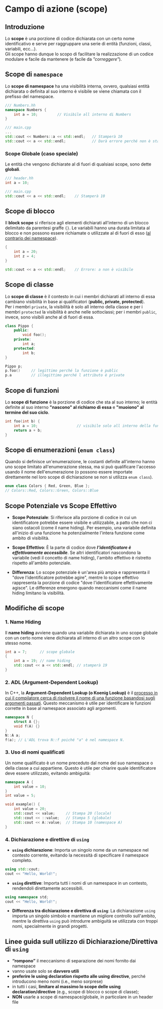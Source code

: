 # Campo di azione (scope)

## Introduzione

Lo **scope** è una porzione di codice dichiarata con un certo nome identificativo e serve per raggruppare una serie di entità (funzioni, classi, variabili, ecc...). \
Gli scope hanno dunque lo scopo di facilitare la realizzazione di un codice modulare e facile da mantenere (e facile da _"correggere"_).

## Scope di `namespace`

Lo **scope di namespace** ha una visibilità interna, ovvero, qualsiasi entità dichiarata o definita al suo interno è visibile se viene chiamata con il prefisso del namespace.

```cpp
/// Numbers.hh
namespace Numbers {
    int a = 10;         // Visibile all interno di Numbers 
}

/// main.cpp
...
std::cout << Numbers::a << std::endl;   // Stamperà 10
std::cout << a << std::endl;            // Darà errore perché non è stata dichiarata nessuna variabile a all interno di main.cpp
```

### Scope Globale (caso speciale)

Le entità che vengono dichiarate al di fuori di qualsiasi scope, sono dette **globali**.

```cpp
/// header.hh
int a = 10;

/// main.cpp
std::cout << a << std::endl;    // Stamperà 10
```

## Scope di blocco

Il **block scope** si riferisce agli elementi dichiarati all'interno di un blocco delimitato da parentesi graffe `{}`. Le variabili hanno una durata limitata al blocco e non possono essere richiamate o utilizzate al di fuori di esso (<u>al contrario dei namespace</u>).

```cpp
{
    int a = 20;
    int z = 4;
}

std::cout << a << std::endl;    // Errore: a non è visibile
```

## Scope di classe

Lo **scope di classe** è il contesto in cui i membri dichiarati all interno di essa cambiano visibilità in base ai qualificatori (**public, private, protected**). \
Per i membri `private`, la visibilità è solo all interno della classe e per i membri `protected` la visibilità è anche nelle sottoclassi; per i membri `public`, invece, sono visibili anche al di fuori di essa.

```cpp
class Pippo {
    public:
        void foo();
    private:
        int a;
    protected:
        int b;
}

Pippo p;
p.foo()     // legittimo perché la funzione è public
p.a         // illegittimo perché l attributo è private
```

## Scope di funzioni

Lo **scope di funzione** è la porzione di codice che sta al suo interno; le entità definite al suo interno **"nascono" al richiamo di essa** e **"muoiono" al termine del suo ciclo**.

```cpp
int foo(int b) {
    int a = 10;                  // visibile solo all interno della funzione
    return a + b; 
}
```

## Scope di enumerazioni (`enum class`)

Quando si definisce un'enumerazione, le costanti definite all'interno hanno uno scope limitato all'enumerazione stessa, ma si può qualificare l'accesso usando il nome dell'enumerazione (o possono essere importate direttamente nel loro scope di dichiarazione se non si utilizza `enum class`).

```cpp
enum class Colors { Red, Green, Blue };
// Colors::Red, Colors::Green, Colors::Blue
```

## Scope Potenziale vs Scope Effettivo

- **Scope Potenziale**: Si riferisce alla porzione di codice in cui un identificatore potrebbe essere visibile e utilizzabile, a patto che non ci siano ostacoli (come il name hiding). Per esempio, una variabile definita all'inizio di una funzione ha potenzialmente l'intera funzione come ambito di visibilità.

- **Scope Effettivo**: È la parte di codice dove _**l'identificatore è effettivamente accessibile**_. Se altri identificatori nascondono la variabile (vedi il concetto di name hiding), l'ambito effettivo è ristretto rispetto all'ambito potenziale.

- **Differenza**: Lo scope potenziale è un'area più ampia e rappresenta il "dove l'identificatore potrebbe agire", mentre lo scope effettivo rappresenta la porzione di codice "dove l'identificatore effettivamente agisce". Le differenze emergono quando meccanismi come il name hiding limitano la visibilità.

## Modifiche di scope

### 1. Name Hiding

Il **name hiding** avviene quando una variabile dichiarata in uno scope globale con un certo nome viene dichiarata all interno di un altro scope con  lo stesso nome.

```cpp
int a = 7;      // scope globale
{
    int a = 19; // name hiding
    std::cout << a << std::endl; // stamperà 19
}
```

### 2. ADL (Argument-Dependent Lookup)

In C++, la **Argument-Dependent Lookup (o Koenig Lookup)** è il <u>processo in cui il compilatore cerca di risolvere il nome di una funzione basandosi sugli argomenti passati</u>. Questo meccanismo è utile per identificare le funzioni corrette in base al namespace associato agli argomenti.

```cpp
namespace N {
    struct A {};
    void f(A) {}
}
N::A a;
f(a); // L'ADL trova N::f poiché "a" è nel namespace N.
```

### 3. Uso di nomi qualificati

Un nome qualificato è un nome preceduto dal nome del suo namespace o della classe a cui appartiene. Questo è utile per chiarire quale identificatore deve essere utilizzato, evitando ambiguità:

```cpp
namespace A {
    int value = 10;
}
int value = 5;

void example() {
    int value = 20;
    std::cout << value;     // Stampa 20 (locale)
    std::cout << ::value;   // Stampa 5 (globale)
    std::cout << A::value;  // Stampa 10 (namespace A)
}
```

### 4. Dichiarazione e direttive di `using`

- **`using` dichiarazione**: Importa un singolo nome da un namespace nel contesto corrente, evitando la necessità di specificare il namespace completo.

```cpp
using std::cout;
cout << "Hello, World!";
```

- **`using` direttive**: Importa tutti i nomi di un namespace in un contesto, rendendoli direttamente accessibili.

```cpp
using namespace std;
cout << "Hello, World!";
```

- **Differenza tra dichiarazione e direttiva di `using`**: La dichiarazione `using` importa un singolo simbolo e mantiene un migliore controllo sull'ambito, mentre la direttiva `using` può introdurre ambiguità se utilizzata con troppi nomi, specialmente in grandi progetti.

## Linee guida sull utilizzo di Dichiarazione/Direttiva di `using`

- **“rompono”** il meccanismo di separazione dei nomi fornito dai namespace
- vanno usate solo se **davvero utili**
- **preferire le using declaration rispetto alle using directive**, perché introducono meno nomi (i.e., meno sorprese)
- in tutti i casi, **limitare al massimo lo scope delle using declaration/directive** (e.g., scope di blocco o scope di classe);
- **NON** usarle a scope di namespace/globale, in particolare in un header file


